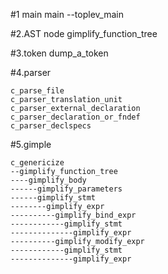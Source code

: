 #1 main
main
--toplev_main

#2.AST node
gimplify_function_tree

#3.token
dump_a_token

#4.parser

```
c_parse_file
c_parser_translation_unit
c_parser_external_declaration
c_parser_declaration_or_fndef
c_parser_declspecs

```

#5.gimple

```
c_genericize
--gimplify_function_tree
----gimplify_body
------gimplify_parameters
------gimplify_stmt
--------gimplify_expr
----------gimplify_bind_expr
------------gimplify_stmt
--------------gimplify_expr
----------gimplify_modify_expr
------------gimplify_stmt
--------------gimplify_expr
```
